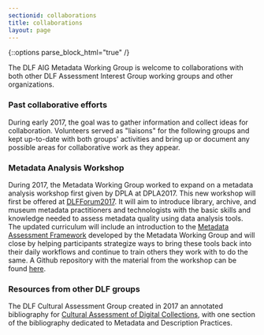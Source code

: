 ```yaml
---
sectionid: collaborations
title: collaborations
layout: page
---
```


{::options parse_block_html="true" /}

The DLF AIG Metadata Working Group is welcome to collaborations with both other DLF Assessment Interest Group working groups and other organizations. 

### Past collaborative efforts
During early 2017, the goal was to gather information and collect ideas for collaboration. Volunteers served as "liaisons" for the following groups and kept up-to-date with both groups' activities and bring up or document any possible areas for collaborative work as they appear.

### Metadata Analysis Workshop
During 2017, the Metadata Working Group worked to expand on a metadata analysis workshop first given by DPLA at DPLA2017. This new workshop will first be offered at [DLFForum2017](https://forum2017.diglib.org/). It will aim to introduce library, archive, and museum metadata practitioners and technologists with the basic skills and knowledge needed to assess metadata quality using data analysis tools. The updated curriculum will include an introduction to the [Metadata Assessment Framework](/Framework) developed by the Metadata Working Group and will close by helping participants strategize ways to bring these tools back into their daily workflows and continue to train others they work with to do the same. A Github repository with the material from the workshop can be found [here](https://github.com/DLFMetadataAssessment/DLFMetadataQAWorkshop17).

### Resources from other DLF groups
The DLF Cultural Assessment Group created in 2017 an annotated bibliography for [Cultural Assessment of Digital Collections](https://osf.io/94pgj/), with one section of the bibliography dedicated to Metadata and Description Practices.